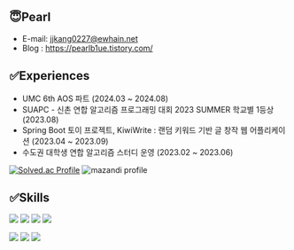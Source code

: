 ## 😇Pearl
- E-mail: jjkang0227@ewhain.net
- Blog : https://pearlb1ue.tistory.com/

## ✅Experiences
 - UMC 6th AOS 파트 (2024.03 ~ 2024.08)
 - SUAPC - 신촌 연합 알고리즘 프로그래밍 대회 2023 SUMMER 학교별 1등상 (2023.08) 
 - Spring Boot 토이 프로젝트, KiwiWrite : 랜덤 키워드 기반 글 창작 웹 어플리케이션 (2023.04 ~ 2023.09)
 - 수도권 대학생 연합 알고리즘 스터디 운영 (2023.02 ~ 2023.06)
  


[![Solved.ac Profile](http://mazassumnida.wtf/api/v2/generate_badge?boj=pearl55)](https://solved.ac/pearl55/) ![mazandi profile](http://mazandi.herokuapp.com/api?handle=pearl55&theme=dark)

## ✅Skills
<img src="https://img.shields.io/badge/python-3776AB?style=flat-square&logo=Python&logoColor=white"> <img src="https://img.shields.io/badge/C++-00599C?style=flat-square&logo=cplusplus&logoColor=white"/> <img src="https://img.shields.io/badge/Java-007396?style=flat&logo=OpenJDK&logoColor=white"/> <img src="https://img.shields.io/badge/Kotlin-7F52FF?style=flat&logo=kotlin&logoColor=white"/>

<img src="https://img.shields.io/badge/Spring_Boot-6DB33F?style=flat-square&logo=springboot&logoColor=white"> <img src="https://img.shields.io/badge/MySQL-4479A1?style=flat-square&logo=mysql&logoColor=white"> <img src="https://img.shields.io/badge/Amazon_RDS-FC4C02?style=flat-square&logo=amazonrds&logoColor=white"> 





